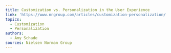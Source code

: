 ```yaml
---
title: Customization vs. Personalization in the User Experience
link: 'https://www.nngroup.com/articles/customization-personalization/'
topics:
  - Customization
  - Personalization
authors:
  - Amy Schade
sources: Nielsen Norman Group
---
```

